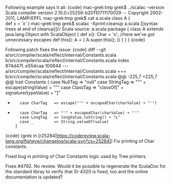 Following example says it all:
{code}
mac-grek:tmp grek$ ../scalac -version
Scala compiler version 2.10.0.r25256-b20110711170029 -- Copyright 2002-2011, LAMP/EPFL
mac-grek:tmp grek$ cat a.scala 
class A {  
  def x = 'x'
}
mac-grek:tmp grek$ scalac -Xprint:cleanup a.scala
[[syntax trees at end of cleanup]]// Scala source: a.scala
package <empty> {
  class A extends java.lang.Object with ScalaObject {
    def x(): Char = \'x\'; //here we've got unnecessary escapes
    def this(): A = {
      A.super.this();
      ()
    }
  }
}
{code}


Following patch fixes the issue:
{code}
diff --git a/src/compiler/scala/reflect/internal/Constants.scala b/src/compiler/scala/reflect/internal/Constants.scala
index 874d47f..e554caa 100644
--- a/src/compiler/scala/reflect/internal/Constants.scala
+++ b/src/compiler/scala/reflect/internal/Constants.scala
@@ -225,7 +225,7 @@ trait Constants {
         case NullTag   => "null"
         case StringTag => "\"" + escape(stringValue) + "\""
         case ClassTag  => "classOf[" + signature(typeValue) + "]"
-        case CharTag   => escape("'" + escapedChar(charValue) + "'")
+        case CharTag   => "'" + escapedChar(charValue) + "'"
         case LongTag   => longValue.toString() + "L"
         case _         => String.valueOf(value)
       }
{code}
(grek in [r25284|https://codereview.scala-lang.org/fisheye/changelog/scala-svn?cs=25284]) Fix printing of Char constants.

Fixed bug in printing of Char Constants logic
used by Tree printers.

Fixes #4792. No review.
Would it be possible to regenerate the ScalaDoc for the standard libray to verify that SI-4320 is fixed, too and the online documentation is updated? 
